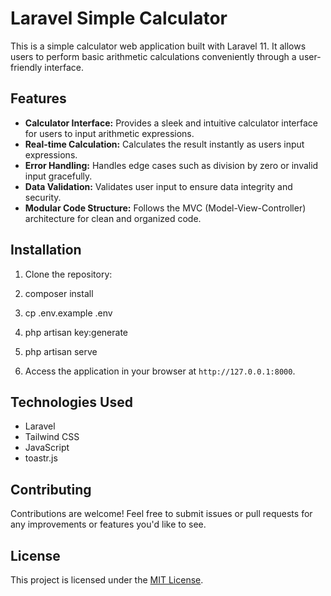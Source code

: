# Laravel Simple Calculator

This is a simple calculator web application built with Laravel 11. It allows users to perform basic arithmetic calculations conveniently through a user-friendly interface.

## Features

- **Calculator Interface:** Provides a sleek and intuitive calculator interface for users to input arithmetic expressions.
- **Real-time Calculation:** Calculates the result instantly as users input expressions.
- **Error Handling:** Handles edge cases such as division by zero or invalid input gracefully.
- **Data Validation:** Validates user input to ensure data integrity and security.
- **Modular Code Structure:** Follows the MVC (Model-View-Controller) architecture for clean and organized code.

## Installation

1. Clone the repository:
2. composer install
3. cp .env.example .env
4. php artisan key:generate
5. php artisan serve

6. Access the application in your browser at `http://127.0.0.1:8000`.

## Technologies Used

- Laravel
- Tailwind CSS
- JavaScript
- toastr.js

## Contributing

Contributions are welcome! Feel free to submit issues or pull requests for any improvements or features you'd like to see.

## License

This project is licensed under the [MIT License](LICENSE).

